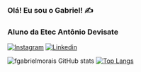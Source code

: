 ### Olá! Eu sou o Gabriel! ✍️

### Aluno da Etec Antônio Devisate
[![Instagram](https://img.shields.io/badge/Instagram-E4405F?style=for-the-badge&logo=instagram&logoColor=white)](https://www.instagram.com/fgabrielmorais/)
[![Linkedin](https://img.shields.io/badge/Linkedin-E4405F?style=for-the-badge&logo=linkedin&logoColor=white)](https://www.instagram.com/fgabrielmorais/)


![fgabrielmorais GitHub stats](https://github-readme-stats.vercel.app/api?username=fgabrielmorais&show_icons=true&theme=radical)
[![Top Langs](https://github-readme-stats.vercel.app/api/top-langs/?username=fgabrielmorais&hide_progress=true&theme=radical&height=)](https://github.com/anuraghazra/github-readme-stats)
